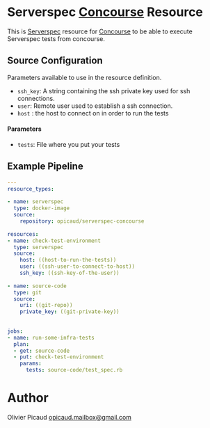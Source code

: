 # Serverspec [Concourse](http://concourse.ci) Resource

This is [Serverspec](https://serverspec.org/) resource for [Concourse](http://concourse.ci) to be able to execute Serverspec tests from concourse.

## Source Configuration

Parameters available to use in the resource definition. 
* `ssh_key`: A string containing the ssh private key used for ssh connections.
* `user`: Remote user used to establish a ssh connection.
* `host` : the host to connect on in order to run the tests

#### Parameters

* `tests`: File where you put your tests

## Example Pipeline

```yml
---
resource_types:  
  
- name: serverspec  
  type: docker-image  
  source:  
    repository: opicaud/serverspec-concourse 
    
resources:  
- name: check-test-environment  
  type: serverspec  
  source:  
    host: ((host-to-run-the-tests))
    user: ((ssh-user-to-connect-to-host))  
    ssh_key: ((ssh-key-of-the-user))
  
- name: source-code  
  type: git  
  source:  
    uri: ((git-repo))  
    private_key: ((git-private-key))  
  
  
jobs:  
- name: run-some-infra-tests  
  plan:  
  - get: source-code  
  - put: check-test-environment  
    params:  
      tests: source-code/test_spec.rb
```



# Author

Olivier Picaud <opicaud.mailbox@gmail.com>